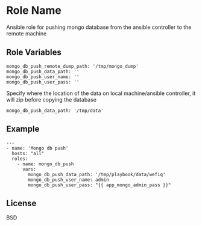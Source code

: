 Role Name
=========

Ansible role for pushing mongo database from the ansible controller to the remote machine

Role Variables
--------------

```
mongo_db_push_remote_dump_path: '/tmp/mongo_dump'
mongo_db_push_data_path: ''
mongo_db_push_user_name: ''
mongo_db_push_user_pass: ''
```

Specify where the location of the data on local machine/ansible controller, it will zip before copying the database

```
mongo_db_push_data_path: '/tmp/data'
```

Example
----------------

```
---
- name: 'Mongo db push'
  hosts: "all"
  roles:
    - name: mongo_db_push
      vars:
        mongo_db_push_data_path: '/tmp/playbook/data/wefiq'
        mongo_db_push_user_name: admin
        mongo_db_push_user_pass: "{{ app_mongo_admin_pass }}"

```

License
-------

BSD
